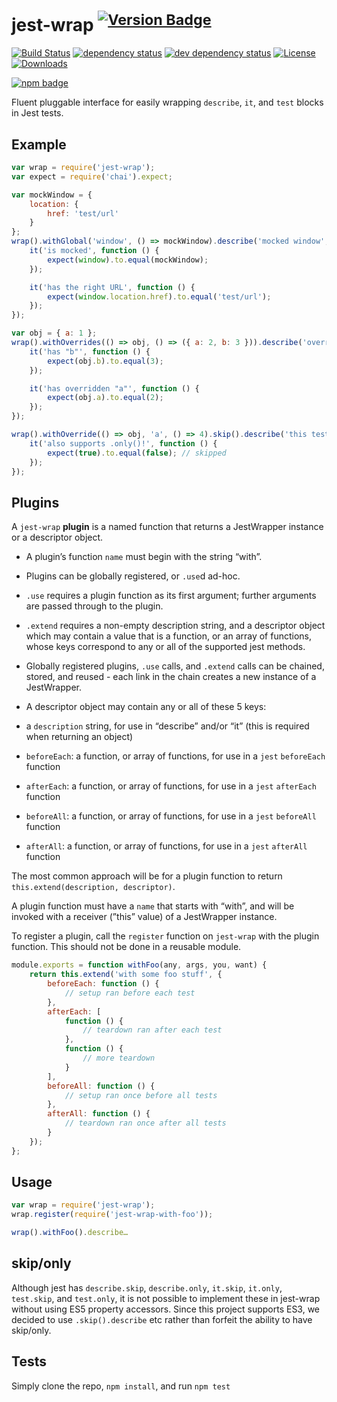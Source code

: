 # jest-wrap <sup>[![Version Badge][2]][1]</sup>

[![Build Status][3]][4]
[![dependency status][5]][6]
[![dev dependency status][7]][8]
[![License][license-image]][license-url]
[![Downloads][downloads-image]][downloads-url]

[![npm badge][11]][1]

Fluent pluggable interface for easily wrapping `describe`, `it`, and `test` blocks in Jest tests.

## Example

```js
var wrap = require('jest-wrap');
var expect = require('chai').expect;

var mockWindow = {
	location: {
		href: 'test/url'
	}
};
wrap().withGlobal('window', () => mockWindow).describe('mocked window', function () {
	it('is mocked', function () {
		expect(window).to.equal(mockWindow);
	});

	it('has the right URL', function () {
		expect(window.location.href).to.equal('test/url');
	});
});

var obj = { a: 1 };
wrap().withOverrides(() => obj, () => ({ a: 2, b: 3 })).describe('overridden object keys', function () {
	it('has "b"', function () {
		expect(obj.b).to.equal(3);
	});

	it('has overridden "a"', function () {
		expect(obj.a).to.equal(2);
	});
});

wrap().withOverride(() => obj, 'a', () => 4).skip().describe('this test is skipped', function () {
	it('also supports .only()!', function () {
		expect(true).to.equal(false); // skipped
	});
});
```

## Plugins
A `jest-wrap` **plugin** is a named function that returns a JestWrapper instance or a descriptor object.
 - A plugin’s function `name` must begin with the string “with”.
 - Plugins can be globally registered, or `.use`d ad-hoc.
  - `.use` requires a plugin function as its first argument; further arguments are passed through to the plugin.
  - `.extend` requires a non-empty description string, and a descriptor object which may contain a value that is a function, or an array of functions, whose keys correspond to any or all of the supported jest methods.
 - Globally registered plugins, `.use` calls, and `.extend` calls can be chained, stored, and reused - each link in the chain creates a new instance of a JestWrapper.

 - A descriptor object may contain any or all of these 5 keys:
  - a `description` string, for use in “describe” and/or “it” (this is required when returning an object)
  - `beforeEach`: a function, or array of functions, for use in a `jest` `beforeEach` function
  - `afterEach`: a function, or array of functions, for use in a `jest` `afterEach` function
  - `beforeAll`: a function, or array of functions, for use in a `jest` `beforeAll` function
  - `afterAll`: a function, or array of functions, for use in a `jest` `afterAll` function

The most common approach will be for a plugin function to return `this.extend(description, descriptor)`.

A plugin function must have a `name` that starts with “with”, and will be invoked with a receiver (”this” value) of a JestWrapper instance.

To register a plugin, call the `register` function on `jest-wrap` with the plugin function. This should not be done in a reusable module.

```js
module.exports = function withFoo(any, args, you, want) {
	return this.extend('with some foo stuff', {
		beforeEach: function () {
			// setup ran before each test
		},
		afterEach: [
			function () {
				// teardown ran after each test
			},
			function () {
				// more teardown
			}
		],
		beforeAll: function () {
			// setup ran once before all tests
		},
		afterAll: function () {
			// teardown ran once after all tests
		}
	});
};
```

## Usage
```js
var wrap = require('jest-wrap');
wrap.register(require('jest-wrap-with-foo'));

wrap().withFoo().describe…
```

## skip/only
Although jest has `describe.skip`, `describe.only`, `it.skip`, `it.only`, `test.skip`, and `test.only`, it is not possible to implement these in jest-wrap without using ES5 property accessors. Since this project supports ES3, we decided to use `.skip().describe` etc rather than forfeit the ability to have skip/only.

## Tests
Simply clone the repo, `npm install`, and run `npm test`

[1]: https://npmjs.org/package/jest-wrap
[2]: http://versionbadg.es/ljharb/jest-wrap.svg
[3]: https://travis-ci.org/ljharb/jest-wrap.svg
[4]: https://travis-ci.org/ljharb/jest-wrap
[5]: https://david-dm.org/ljharb/jest-wrap.svg
[6]: https://david-dm.org/ljharb/jest-wrap
[7]: https://david-dm.org/ljharb/jest-wrap/dev-status.svg
[8]: https://david-dm.org/ljharb/jest-wrap#info=devDependencies
[11]: https://nodei.co/npm/jest-wrap.png?downloads=true&stars=true
[license-image]: http://img.shields.io/npm/l/jest-wrap.svg
[license-url]: LICENSE
[downloads-image]: http://img.shields.io/npm/dm/jest-wrap.svg
[downloads-url]: http://npm-stat.com/charts.html?package=jest-wrap

